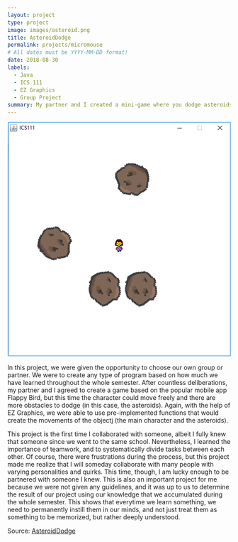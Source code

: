 ```yaml
---
layout: project
type: project
image: images/asteroid.png
title: AsteroidDodge
permalink: projects/micromouse
# All dates must be YYYY-MM-DD format!
date: 2018-08-30
labels:
  - Java
  - ICS 111
  - EZ Graphics
  - Group Project
summary: My partner and I created a mini-game where you dodge asteroids and record high scores.
---
```


<img class="ui medium right floated rounded image" src="../images/asteroid.png">

In this project, we were given the opportunity to choose our own group or partner. We were to create any type of program based on how much we have learned throughout the whole semester. After countless deliberations, my partner and I agreed to create a game based on the popular mobile app Flappy Bird, but this time the character could move freely and there are more obstacles to dodge (in this case, the asteroids). Again, with the help of EZ Graphics, we were able to use pre-implemented functions that would create the movements of the objectj (the main character and the asteroids).

This project is the first time I collaborated with someone, albeit I fully knew that someone since we went to the same school. Nevertheless, I learned the importance of teamwork, and to systematically divide tasks between each other. Of course, there were frustrations during the process, but this project made me realize that I will someday collaborate with many people with varying personalities and quirks. This time, though, I am lucky enough to be partnered with someone I knew. This is also an important project for me because we were not given any guidelines, and it was up to us to determine the result of our project using our knowledge that we accumulated during the whole semester. This shows that everytime we learn something, we need to permanently instill them in our minds, and not just treat them as something to be memorized, but rather deeply understood.

Source: <a href="https://drive.google.com/open?id=1cXICXuEf6EmYzJQvElc4VHSY60YYAOwt"><i class="large github icon"></i>AsteroidDodge</a>
